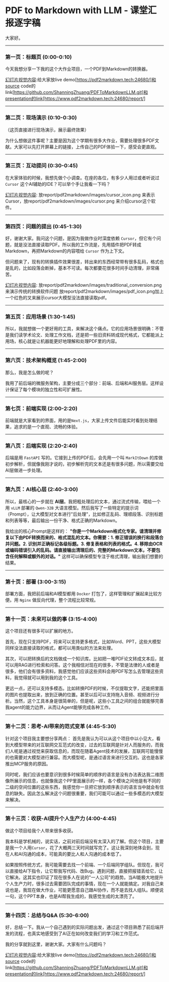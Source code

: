 # PDF to Markdown with LLM - 课堂汇报逐字稿

大家好。

---
### **第一页：标题页 (0:00-0:10)**

今天我想分享一下我的这个大作业项目，一个PDF到Markdown的转换器。

[幻灯片视觉内容]:给大家放live demo[https://pdf2markdown.tech:24680/]和source code的link[https://github.com/ShanningZhuang/PDFToMarkdownLLM.git]和presentation的link[https://www.pdf2markdown.tech:24680/report/]

---
### **第二页：现场演示 (0:10-0:30)**

（这页直接进行现场演示，展示最终效果）

为什么想做这件事呢？主要是因为这个学期有很多大作业，需要处理很多PDF文献。大家可以先打开屏幕上的链接，上传自己的PDF体验一下，感受会更直观。

[幻灯片视觉内容]: 第二页PPT中直接放demo的link，给大家展示最终的结果。

---
### **第三页：互动提问 (0:30-0:45)**

在大家体验的时候，我想先做个小调查。在座的各位，有多少人用过或者听说过 `Cursor` 这个AI辅助的IDE？可以举个手让我看一下吗？

[幻灯片视觉内容]: 放report/pdf2markdown/images/cursor_icon.png 来表示Cursor，放report/pdf2markdown/images/cursor.png 来介绍cursor这个软件。

---
### **第四页：问题的提出 (0:45-1:30)**

好，谢谢大家。我问这个问题，是因为我做作业时深度依赖 `Cursor`，但它有个问题，就是没法直接读取PDF。所以我的工作流是，先用插件把PDF转成Markdown，再把Markdown的内容喂给 `Cursor` 作为上下文。

但问题来了，现有的转换插件效果很差，转出来的东西经常带有很多乱码，格式也是乱的，比如段落会断掉，基本不可读。每次都要花很多时间手动清理，非常痛苦。

[幻灯片视觉内容]: 放report/pdf2markdown/images/traditional_conversion.png来演示传统的转换软件问题 放report/pdf2markdown/images/pdf_icon.png加上一个红色的叉来展示cursor大模型没法直接读取pdf。

---
### **第五页：应用场景 (1:30-1:45)**

所以，我就想做一个更好用的工具，来解决这个痛点。它的应用场景很明确：不管是我们读学术论文、处理工作文档，还是把一些旧资料转成现代格式，它都能派上用场，核心就是让机器能更好地理解和处理PDF里的内容。

---
### **第六页：技术架构概览 (1:45-2:00)**

那么，我是怎么做的呢？

我用了前后端的微服务架构，主要分成三个部分：前端、后端和AI服务层。这样设计保证了每个模块的独立性和可扩展性。

[幻灯片视觉内容]: 用一张图，来展示项目的整体框架

---
### **第七页：前端实现 (2:00-2:20)**

前端就是大家看到的界面，用的是`Next.js`，大家上传文件后能实时看到处理结果，追求的是一个直观、流畅的体验。

---
### **第八页：后端实现 (2:20-2:40)**

后端是用 `FastAPI` 写的。它接到上传的PDF后，会先用一个叫 `MarkItDown` 的库做初步解析，但就像我刚才说的，初步解析完的文本还是有很多问题，所以需要交给AI层做进一步处理。

---
### **第九页：AI核心层 (2:40-3:00)**

所以，最核心的一步就在 **AI层**。我把粗处理后的文本，通过流式传输，喂给一个用 `vLLM` 部署的 `Qwen-32B` 大语言模型。然后我写了一些特定的提示词（Prompt），让大模型对文本进行"后处理"，比如修正乱码、理顺段落、识别标题和列表等等，最后输出一份干净、格式正确的Markdown。

我给出的核心Prompt是这样的： **"你是一个Markdown格式化专家。请清理并修复以下由PDF转换而来的、格式混乱的文本。你需要：1. 修正错误的换行和段落合并问题。2. 识别并正确标记各级标题。3. 修复表格和列表的格式。4. 移除由OCR或编码错误引入的乱码。请直接输出清理后的、完整的Markdown文本，不要包含任何解释或额外的对话。"** 这样可以确保模型专注于格式清理，输出我们想要的结果。

---
### **第十页：部署 (3:00-3:15)**

部署方面，我把前后端和AI模型都用 `Docker` 打包了，这样管理和扩展起来比较方便。用 `Nginx` 做反向代理，整个流程比较常规。

---
### **第十一页：未来可以做的事 (3:15-4:00)**

这个项目还有很多可以扩展的地方。

首先，现在只支持PDF，将来可以支持更多格式，比如Word、PPT，这些大模型同样没法直接读取的格式，都可以用类似的方法来处理。

其次，可以把转换后的文档做成一个知识库。比如把一堆PDF论文转成文本后，就可以用RAG进行检索和问答。这个我相信对现在的很多，不管是法律的人或者是很多，他们会有很多资料，我感觉他们应该这些资料会用PDF写怎么去管理这些资料，我觉得就可以用到我的这个工具。

更远一点，还可以支持多模态。比如转换PDF的时候，不仅提取文字，还能把里面的图片也提取出来，放到正确的位置。甚至以后可以支持拖入音频、视频进行分析。当然，这个工具本身是很简单的，但是呢，这些小工具之间的组合就能够完善我agent的能力边界，从而让Agent能够完成各种工作。

---
### **第十二页：思考-AI带来的范式变革 (4:45-5:30)**

针对这个项目我主要想分享两点：
首先是我认为可以从这个项目中以小见大，看到大模型带来的对互联网交互范式的改变，过去的互联网是针对人而服务的，而我们人呢是通过视觉来获取信息的，而现在随着Agent技术的发展，互联网可能慢慢的也需要对大模型进行兼容。而大模型呢，是通过语言来进行交互的。这也是各家推出MCP服务的原因。

同时呢，我们应该也要意识到很多时候简单的顺序的语言是没有办法表达我二维图像所展示的信息，也就像我这个PP里面展示的一样，各个模块之间他是有不同的二级的空间位置的这些东西，我感觉你一旦把它放到顺序表示的语言当中就会有信息的缺失。因此怎么解决这个问题很重要，我们可能可以通过一些多模态的大模型来解决。

---
### **第十三页：收获-AI提升个人生产力 (4:00-4:45)**

做这个项目给我个人带来很多收获。

我本科是学机械的，说实话，之前对前后端没有太深入的了解。但这个项目，主要是我一个人用`Cursor`，花了大概两三天时间就写完了。这让我深刻地体会到，现在人和AI沟通的成本，可能真的要比人和人沟通的成本低了。

如果按照传统方式，我可能需要去找一个前端、一个后端同学组队。但现在，我可以直接给AI下指令，让它帮我写代码、改Bug。遇到问题，直接把报错丢给它，让它解决。这其实也印证了现在很多人在说的"一人公司"的趋势。当AI能极大地提升个人生产力时，很多过去需要团队完成的事情，现在一个人就能搞定。对我自己来说也是，我现在做大作业，可能更愿意自己跟AI协作，而不是去找人组队。顺便说一句，这个PPT本身，也是AI帮我生成的，我感觉生成的太漂亮了。

---
### **第十四页：总结与Q&A (5:30-6:00)**

好，总结一下。我从一个自己遇到的实际问题出发，通过这个项目熟悉了前后端开发的流程，也真实地感受到了AI正在如何改变我们的学习和工作范式。

我的分享就到这里，谢谢大家。大家有什么问题吗？ 

[幻灯片视觉内容]:给大家放live demo[https://pdf2markdown.tech:24680/]和source code的link[https://github.com/ShanningZhuang/PDFToMarkdownLLM.git]和presentation的link[https://www.pdf2markdown.tech:24680/report/]